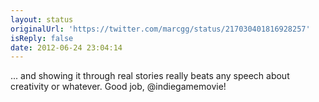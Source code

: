 ```yaml
---
layout: status
originalUrl: 'https://twitter.com/marcgg/status/217030401816928257'
isReply: false
date: 2012-06-24 23:04:14
---
```


... and showing it through real stories really beats any speech about creativity or whatever. Good job, @indiegamemovie!
